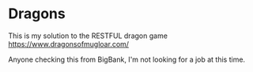 # Dragons
This is my solution to the RESTFUL dragon game https://www.dragonsofmugloar.com/

Anyone checking this from BigBank, I'm not looking for a job at this time.
